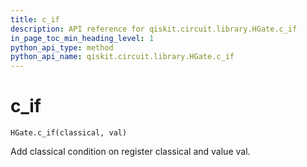 ```yaml
---
title: c_if
description: API reference for qiskit.circuit.library.HGate.c_if
in_page_toc_min_heading_level: 1
python_api_type: method
python_api_name: qiskit.circuit.library.HGate.c_if
---
```


# c\_if

<span id="qiskit.circuit.library.HGate.c_if" />

`HGate.c_if(classical, val)`

Add classical condition on register classical and value val.

